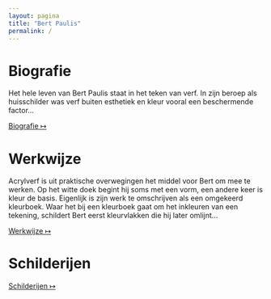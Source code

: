 ```yaml
---
layout: pagina
title: "Bert Paulis"
permalink: /
---
```


# Biografie

Het hele leven van Bert Paulis staat in het teken van verf. In zijn beroep als
huisschilder was verf buiten esthetiek en kleur vooral een beschermende factor…

<a href="/biografie.html" title="Biografie"> Biografie &#8614;</a> 

# Werkwijze

Acrylverf is uit praktische overwegingen het middel voor Bert om mee te werken.
Op het witte doek begint hij soms met een vorm, een andere keer is kleur de
basis. Eigenlijk is zijn werk te omschrijven als een omgekeerd kleurboek. Waar
het bij een kleurboek gaat om het inkleuren van een tekening, schildert Bert
eerst kleurvlakken die hij later omlijnt…

<a href="/werkwijze.html" title="De werkwijze van Bert Paulis">Werkwijze &#8614;</a>

# Schilderijen

<a href="/portfolio" title="Schilderijen">Schilderijen &#8614;</a>